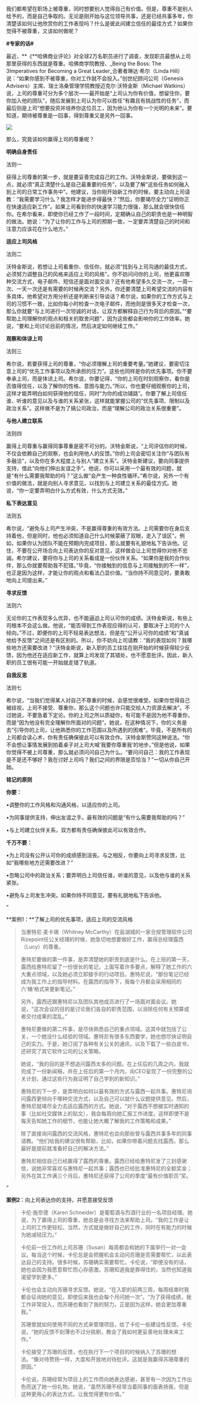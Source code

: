 我们都希望在职场上被尊重，同时想要别人觉得自己有价值。但是，尊重不是别人给予的，而是自己争取的。无论是刚开始与这位领导共事，还是已经共事多年，你清楚该如何让他欣赏你的工作表现吗？什么是彼此间建立信任的最佳方式？如果你觉得不被尊重，又该如何做呢？



**\#专家的话\#**



最近，**《**哈佛商业评论》对全球2万名职员进行了调查，发现职员最想从上司那里获得的东西就是尊重。哈佛商学院教授、_Being the Boss: The 3Imperatives for Becoming a Great Leader_合著者琳达·希尔（Linda Hill）说：“如果你感到不被尊重，你对工作就不会投入。”创世纪顾问公司（Genesis Advisers）主席、瑞士洛桑管理学院教授迈克尔·沃特金斯（Michael Watkins）说，上司的尊重可分为多个层次——最开始是“上司认为你有价值，想留住你，要你加入他的团队”，随后发展到上司认为你可以胜任“有趣且有挑战性的任务”，而最后则是上司“想要投资并培养你这位员工，因为他认为你有一个光明的未来”。要知道，期待被尊重是一回事，得到尊重又是另外一回事。

  


![](https://mmbiz.qpic.cn/mmbiz_jpg/lxslyr6ibEMvgibegqaAjlZAGUbvwLngUGzE6vibiaZcPW9rV872uGFAJkI75ibib4MWFCtKdTUugdkKgJJicHWglyt1w/640?wx_fmt=jpeg&tp=webp&wxfrom=5&wx_lazy=1&wx_co=1)

  


那么，究竟该如何赢得上司的尊重呢？  


**明确自身责任**

法则一

获得上司尊重的第一步，就是要妥善完成自己的工作。沃特金斯说，要做到这一点，就必须“真正清楚什么是自己最重要的任务”，以及要了解“这些任务如何融入到上司的日常工作事务中”。他建议，当你刚开始新工作的时候，要主动向上司请教：“我需要学习什么？我怎样才能进步得最快？”然后，你要竭尽全力“证明你正在快速适应新工作”。如果上司看到你的快速学习能力很强，那么就会很快信任你。在希尔看来，即使你已经工作了一段时间，定期确认自己的职责也是一种明智的做法。她说：“为了让你的工作与上司的预期一致，一定要弄清楚自己的时间和注意力应该花在什么地方。”

**适应上司风格**

法则二

沃特金斯说，若想让上司看重你、信任你，就必须“找到与上司沟通的最佳方式，必须努力调整自己的风格来适应上司的风格”。你不妨问问你的上司，他更喜欢哪种交流方式，电子邮件、短信还是面对面交谈？还有他希望多久交流一次，一周一次、一天一次还是有需要的时候再交流？另外，你还要清楚上司希望交流的内容有多具体，他希望对方用分析还是判断来引导谈话？希尔说，如果你的工作方式与上司的习惯不一致，比如你每小时检查一次电子邮件，而他则是很多天才检查一次，那么你就要“与上司进行一次坦诚的对话，让双方都解释自己行为背后的原因。”“要帮助上司理解你的观点和相关的取舍问题”，因为这些都会影响你的工作效率。她说，“要和上司讨论目前的情况，然后决定如何继续工作。”

**观察和体谅上司**

法则三

希尔说，若要获得上司的尊重，“你必须理解上司的重要考量。”她建议，要密切注意上司的“优先工作事项以及所承担的压力”。这些也同样是你的优先事项。你不要奉承上司，而是体谅上司。希尔说，你要记得，“你的上司在时刻观察你，看你是否值得信任，以及了解你的性格、意图与能力。”所以，你也要仔细观察你的上司，这样才能弄明白如何获得他的信任，同时“为你的成功铺路”。你要了解上司信任谁、听谁的意见以及与谁的关系紧张，这样就能掌握公司的“优先事项、限制以及政治关系”。这样做不是为了搞公司政治，而是“理解公司的政治关系很重要”。

**与他人建立联系**

法则四

赢得上司尊重与赢得同事尊重是密不可分的。沃特金斯说，“上司评估你的时候，不仅会依赖自己的观察，也会利用他人的反馈。”你的上司会密切关注你“与团队有多融洽”，以及你在多大程度上与别人“建立关系”。沃特金斯建议，要向同事提供支持，借此“向他们伸出友谊之手”。他说，你可以采用一个最有效的问题，就是“有什么需要我帮助的吗？”这么做“会产生一种良性循环。”希尔说，另外一个有价值的做法，就是向别人寻求意见，以找到与上司建立关系的最佳方式。她说，“你一定要弄明白什么方式有效，什么方式无效。”

**私下表达意见**  


法则五  


希尔说，“避免与上司产生冲突，不是赢得尊重的有效方法。上司需要你在身后支持着他，但是同时，他也必须知道自己什么时候蒙蔽了双眼，走入了误区”。例如，如果你认为团队不能在预期内完成项目，那么就要有礼貌地私下告诉他。记住，不要在公开场合向上司表达你的反对意见，这样做会让上司觉得你对他不忠诚。希尔建议，要将你与上司的关系看成是一份伙伴关系。“如果你是我的合作伙伴，那么你就要帮助我不犯错。”毕竟，“你接触到的信息与上司接触到的不一样”，也正是因为这样，才能让你的观点和看法凸显价值。“当你持不同意见时，要勇敢地向上司提出来。”

**寻求反馈**  


法则六  


无论你的工作表现多么优异，也不能逼迫上司认可你的成绩。沃特金斯说，有些上司根本不会这么做。他说，“能否得到工作表现应得的认可，要取决于上司的个人倾向。”不过，即便你的上司不轻易表达想法，但是在“公开认可你的成绩”和“真诚地给予反馈”之间还是有区别的。所以，你不妨向上司请教：“我的表现如何？我哪些地方还需要改进？”沃特金斯说，新入职的员工往往在刚开始的时候获得较少反馈，因为他还在适应新工作，就算上司发现了其错处，也不愿意批评。因此，新入职的员工很有可能一开始就走错了轨道。  


**自我反思**  


法则七  


希尔说，“当我们觉得某人对自己不尊重的时候，会感觉很难受。如果你觉得自己被歧视，上司不接受、尊重你，那么这个问题也许只能交给人力资源去解决”。不过她说，不要急着下定论。你的上司之所以质疑你，有可能不是因为他不尊重你，而是“因为他没有完全理解你所面对的问题”。她说，在这种情况下，你的义务是去“引导你的上司，让他熟悉你的工作范围以及所遇到的困难”。毕竟，不是所有的上司都会读心术，你有责任确保彼此可以有效合作。沃特金斯赞同这种说法。“你不会想让事情发展到拍着桌子对上司大喊‘我要你尊重我’的地步。”但是他说，如果你觉得不被上司尊重，那么就必须问问自己为什么。“要问问自己：我的工作表现是不是还不够好？我在讨好上司吗？我们之间的界限是否恰当？”一切从你自己开始。

**铭记的原则**

  


**你要：**

  


•调整你的工作风格和沟通风格，以适应你的上司。

•为同事提供支持，伸出友谊之手。最有效的问题是“有什么需要我帮助的吗？”

•与上司建立伙伴关系，双方都有责任确保彼此可以有效合作。

  


**千万不要：**

  


•为上司没有公开认可你的成绩感到沮丧。与之相反，你要向上司寻求反馈，比如“我哪些地方还需要改进？”

•忽略公司中的政治关系；要弄明白上司信任谁，听谁的意见，以及他与谁的关系紧张。

•避免与上司发生冲突。如果你持不同意见，要有礼貌地私下告诉他。

“

**案例1：**了解上司的优先事项，适应上司的交流风格

> 当惠特尼·麦卡锡（Whitney McCarthy）在盐湖城的一家合规管理软件公司Rizepoint任公关经理的时候，她急切地想要做好工作，赢得总经理露西（Lucy）的尊重。
>
>
>
> 惠特尼要做的第一件事，是弄清楚她的职责到底是什么。在上班的第一天，露西给惠特尼留了一份很长的笔记，上面写着许多要点，解释了她工作的六大重点领域，以及她必须立即接手的行动项目。惠特尼说，“那份笔记已经成为我工作上的指导材料。在露西的指导下，我每个月都会采用相同的六‘桶’格式来更新笔记。”
>
>
>
> 另外，露西还跟惠特尼以及团队其他成员进行了一场面对面会议。她说，“这次会议的目的是讨论我们各自的职责范围，以消除任何有关预算或者交付成果的混乱。”
>
>
>
> 惠特尼要做的第二件事，是尽快熟悉自己的重点领域。这其中就包括了公关，一个她没什么经验的领域。惠特尼有很多东西要学，她也想尽快证明自己的实力。于是，她订阅了各种有关公关的通讯，以及下载了一些白皮书，还研究了其它软件公司的公关策略。
>
>
>
> 她说，“我的目的是不想追问露西太多的问题。在上任后的几周之内，我就完成了一份新闻稿，并在上任后的第一个月内，向CEO呈现了一份完整的公关计划，通过这些行为我证明了自己学到的新知识。”
>
>
>
> 惠特尼的下一步，是弄明白如何以最有效的方式与露西一起共事。惠特尼询问露西更倾向于哪种交流方式，以及自己可以就什么议题提供意见。然后，惠特尼就竭尽全力去适应露西的方式。她说，“对于露西不想被实时通知的事（比如社交媒体上的贴文），我会每周向她汇报工作进度。这样即使不是每天告知她工作的细节，也能让她大概了解我的工作策略和成果。”
>
>
>
> 除了直接询问露西的交流风格，惠特尼也会向那些曾与露西共事多年的同事请教。“他们给我的建议很有帮助，比如，如果你带着问题去找露西，那么最好是提前就准备好自己的解决方法。”
>
>
>
> 惠特尼相信自己已经赢得了露西的尊重。露西已经给惠特尼发了三封感谢信，说她非常喜欢与惠特尼一起共事；露西也已经批准惠特尼的全额奖金；另外在其工作满三个月后，惠特尼还获得了公司的季度“最有价值职员”奖。

  


“

**案例2**：向上司表达你的支持，并愿意接受反馈

> 卡伦·施奈德（Karen Schneider）是葡萄酒与烈酒行业的一名项目经理。她说，为了赢得上司的尊重，她总是会寻找方法来帮助上司。“我的工作是让上司的工作更轻松，当然，方式就是做好自己的工作，同时在有能力的时候为她减轻压力。”
>
>
>
> 卡伦前一份工作的上司苏珊（Susan）每周都会和她的下属举行一对一会议。每当这个时候，卡伦总是会把握机会主动问苏珊是否需要帮忙，以此表达自己的支持。很多时候，苏珊确实需要帮忙。卡伦说，“即便没有的话，她也会因为我愿意帮忙而心存感激。苏珊知道我是靠得住的，当然也知道我渴望学到更多。”
>
>
>
> 卡伦也会主动向苏珊寻求反馈。她说，“在入职的前两三周，每周结束时我都会征询她的意见，即使后来我也会每个月问她一次”。“为了获得成绩，我工作非常投入，而苏珊也看到了我的努力。正是因为这样，她会更加尊重我。”
>
>
>
> 苏珊曾就如何使用不同的方式来管理项目，给了卡伦一些建设性反馈。卡伦说，“她的反馈不刻薄也不过分挑剔，教会了我如何更妥善地处理未来工作。”
>
>
>
> 卡伦接受了苏珊的反馈，也在执行下一个项目的时候纳入了苏珊的想法。“像对待赞扬一样，大度和开放地对待批评。这就是我赢得苏珊尊重的原因。”
>
>
>
> 卡伦说，苏珊经常为项目上的工作而向她表达感谢，甚至有一次因为工作出色而送了她一份礼物。她说，“虽然苏珊不经常当着同事的面表扬我，但是这种更用心的表达方式，让我觉得更有价值。”



